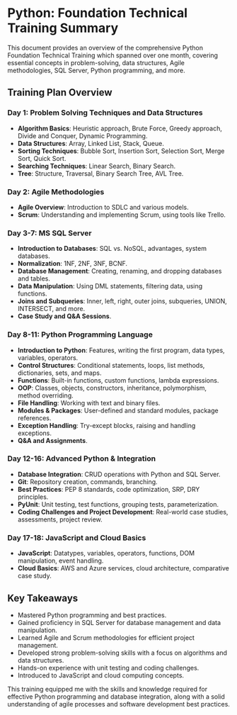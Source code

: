 # Python: Foundation Technical Training Summary

This document provides an overview of the comprehensive Python Foundation Technical Training which spanned over one month, covering essential concepts in problem-solving, data structures, Agile methodologies, SQL Server, Python programming, and more.

## Training Plan Overview

### Day 1: Problem Solving Techniques and Data Structures
- **Algorithm Basics**: Heuristic approach, Brute Force, Greedy approach, Divide and Conquer, Dynamic Programming.
- **Data Structures**: Array, Linked List, Stack, Queue.
- **Sorting Techniques**: Bubble Sort, Insertion Sort, Selection Sort, Merge Sort, Quick Sort.
- **Searching Techniques**: Linear Search, Binary Search.
- **Tree**: Structure, Traversal, Binary Search Tree, AVL Tree.

### Day 2: Agile Methodologies
- **Agile Overview**: Introduction to SDLC and various models.
- **Scrum**: Understanding and implementing Scrum, using tools like Trello.

### Day 3-7: MS SQL Server
- **Introduction to Databases**: SQL vs. NoSQL, advantages, system databases.
- **Normalization**: 1NF, 2NF, 3NF, BCNF.
- **Database Management**: Creating, renaming, and dropping databases and tables.
- **Data Manipulation**: Using DML statements, filtering data, using functions.
- **Joins and Subqueries**: Inner, left, right, outer joins, subqueries, UNION, INTERSECT, and more.
- **Case Study and Q&A Sessions**.

### Day 8-11: Python Programming Language
- **Introduction to Python**: Features, writing the first program, data types, variables, operators.
- **Control Structures**: Conditional statements, loops, list methods, dictionaries, sets, and maps.
- **Functions**: Built-in functions, custom functions, lambda expressions.
- **OOP**: Classes, objects, constructors, inheritance, polymorphism, method overriding.
- **File Handling**: Working with text and binary files.
- **Modules & Packages**: User-defined and standard modules, package references.
- **Exception Handling**: Try-except blocks, raising and handling exceptions.
- **Q&A and Assignments**.

### Day 12-16: Advanced Python & Integration
- **Database Integration**: CRUD operations with Python and SQL Server.
- **Git**: Repository creation, commands, branching.
- **Best Practices**: PEP 8 standards, code optimization, SRP, DRY principles.
- **PyUnit**: Unit testing, test functions, grouping tests, parameterization.
- **Coding Challenges and Project Development**: Real-world case studies, assessments, project review.

### Day 17-18: JavaScript and Cloud Basics
- **JavaScript**: Datatypes, variables, operators, functions, DOM manipulation, event handling.
- **Cloud Basics**: AWS and Azure services, cloud architecture, comparative case study.

## Key Takeaways
- Mastered Python programming and best practices.
- Gained proficiency in SQL Server for database management and data manipulation.
- Learned Agile and Scrum methodologies for efficient project management.
- Developed strong problem-solving skills with a focus on algorithms and data structures.
- Hands-on experience with unit testing and coding challenges.
- Introduced to JavaScript and cloud computing concepts.

This training equipped me with the skills and knowledge required for effective Python programming and database integration, along with a solid understanding of agile processes and software development best practices.

